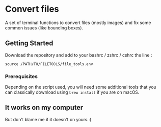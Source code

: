 # Convert files

A set of terminal functions to convert files (mostly images) and fix some common issues (like bounding boxes).

## Getting Started

Download the repository and add to your bashrc / zshrc / cshrc the line :

```
source /PATH/TO/FILETOOLS/file_tools.env
```

### Prerequisites

Depending on the script used, you will need some additional tools that you can classically download using `brew install` if you are on macOS.

## It works on my computer

But don't blame me if it doesn't on yours :)
